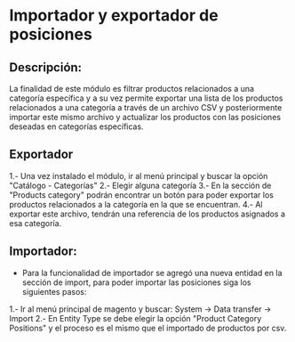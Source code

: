 # Importador y exportador de posiciones

## Descripción:
La finalidad de este módulo es filtrar productos relacionados a una categoría específica y a su vez permite exportar una
lista de los productos relacionados a una categoría a través de un archivo CSV y posteriormente importar este mismo
archivo y actualizar los productos con las posiciones deseadas en categorías específicas.


## Exportador

1.- Una vez instalado el módulo, ir al menú principal y buscar la opción "Catálogo - Categorías"
2.- Elegir alguna categoría
3.- En la sección de "Products category" podrán encontrar un botón para poder exportar los productos relacionados a la
categoría en la que se encuentran.
4.- Al exportar este archivo, tendrán una referencia de los productos asignados a esa categoría.

## Importador:
* Para la funcionalidad de importador se agregó una nueva entidad en la sección de import, para poder importar las
  posiciones siga los siguientes pasos:

1.- Ir al menú principal de magento y buscar: System -> Data transfer -> Import
2.- En Entity Type se debe elegir la opción "Product Category Positions" y el proceso es el mismo que el importado de
productos por csv.